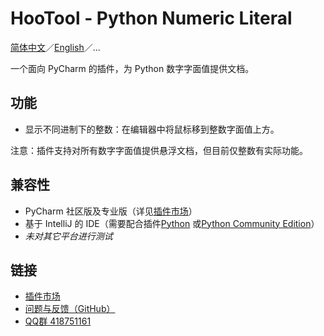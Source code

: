 # HooTool - Python Numeric Literal

[简体中文](./README.md)／[English](./README_EN.md)／...

一个面向 PyCharm 的插件，为 Python 数字字面值提供文档。

## 功能

- 显示不同进制下的整数：在编辑器中将鼠标移到整数字面值上方。

注意：插件支持对所有数字字面值提供悬浮文档，但目前仅整数有实际功能。

## 兼容性

- PyCharm
  社区版及专业版（详见[插件市场](https://plugins.jetbrains.com/plugin/24912-hootool--python-numeric-literal/versions/)）
- 基于 IntelliJ 的 IDE（需要配合插件[Python](https://plugins.jetbrains.com/plugin/631-python)
  或[Python Community Edition](https://plugins.jetbrains.com/plugin/7322-python-community-edition)）
- _未对其它平台进行测试_

## 链接

- [插件市场](https://plugins.jetbrains.com/plugin/24912-hootool--python-numeric-literal/)
- [问题与反馈（GitHub）](https://github.com/aixcyi/intellij-python-numeric-literal/issues)
- [QQ群 418751161](https://qm.qq.com/q/ou4RdUFMTm)
